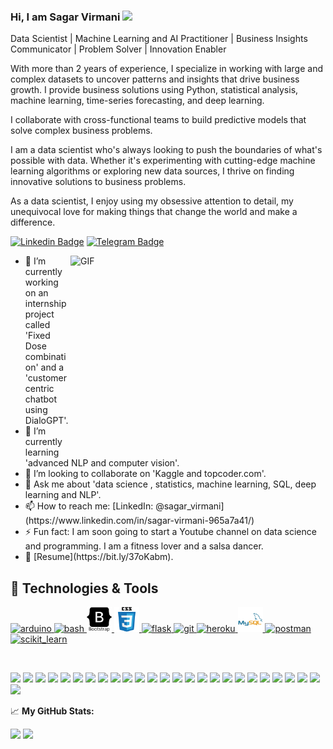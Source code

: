 ### Hi, I am Sagar Virmani <img src="https://raw.githubusercontent.com/MartinHeinz/MartinHeinz/master/wave.gif" width="30px">

Data Scientist | Machine Learning and AI Practitioner | Business Insights Communicator | Problem Solver | Innovation Enabler


With more than 2 years of experience, I specialize in working with large and complex datasets to uncover patterns and insights that drive business growth. 
I provide business solutions using Python, statistical analysis, machine learning, time-series forecasting, and deep learning.

I collaborate with cross-functional teams to build predictive models that solve complex business problems.

I am a data scientist who's always looking to push the boundaries of what's possible with data. 
Whether it's experimenting with cutting-edge machine learning algorithms or exploring new data sources, I thrive on finding innovative solutions to business problems.

As a data scientist, I enjoy using my obsessive attention to detail, my unequivocal love for making things that change the world and make a difference.

[![Linkedin Badge](https://img.shields.io/badge/-LinkedIn-0e76a8?style=flat-square&logo=Linkedin&logoColor=white)](https://linkedin.com/in/sagar-virmani/)
[![Telegram Badge](https://img.shields.io/badge/-Telegram-0088cc?style=flat-square&logo=Telegram&logoColor=white)](https://t.me/sagar_virmani)
<!-- [![Website Badge](https://img.shields.io/badge/Website-3b5998?style=flat-square&logo=google-chrome&logoColor=white)](https://gkassym.netlify.app) -->
<!-- [![Twitter Badge](https://img.shields.io/badge/-Twitter-00acee?style=flat-square&logo=Twitter&logoColor=white)](https://twitter.com/GKassym) -->
<!-- [![Instagram Badge](https://img.shields.io/badge/-Instagram-e4405f?style=flat-square&logo=Instagram&logoColor=white)](https://instagram.com/gkassym/) -->
<!-- [![Medium Badge](https://img.shields.io/badge/medium-%2312100E.svg?&style=for-square&logo=medium&logoColor=white)](https://gapur-kassym.medium.com/) -->

<img align="right" alt="GIF" src="https://github.com/Gapur/Gapur/blob/master/coding.gif?raw=true" width="408" height="318" />
<ul>
<li>🔭 I’m currently working on an internship project called 'Fixed Dose combination' and a 'customer centric chatbot using DialoGPT'.<br/>
<li>🌱 I’m currently learning 'advanced NLP and computer vision'.<br/>
<li>👯 I’m looking to collaborate on 'Kaggle and topcoder.com'.<br/>
<li>💬 Ask me about 'data science , statistics, machine learning, SQL, deep learning and NLP'.<br/>
<li>📫 How to reach me: [LinkedIn: @sagar_virmani](https://www.linkedin.com/in/sagar-virmani-965a7a41/)<br/>
<li>⚡ Fun fact: I am soon going to start a Youtube channel on data science and programming. I am a fitness lover and a salsa dancer.<br/>
<li>📝 [Resume](https://bit.ly/37oKabm). 
</ul>


## 🔧 Technologies & Tools


<p align="left"> <a href="https://www.arduino.cc/" target="_blank"> <img src="https://cdn.worldvectorlogo.com/logos/arduino-1.svg" alt="arduino" width="40" height="40"/> </a> <a href="https://www.gnu.org/software/bash/" target="_blank"> <img src="https://www.vectorlogo.zone/logos/gnu_bash/gnu_bash-icon.svg" alt="bash" width="40" height="40"/> </a> <a href="https://getbootstrap.com" target="_blank"> <img src="https://raw.githubusercontent.com/devicons/devicon/master/icons/bootstrap/bootstrap-plain-wordmark.svg" alt="bootstrap" width="40" height="40"/> </a> <a href="https://www.w3schools.com/css/" target="_blank"> <img src="https://raw.githubusercontent.com/devicons/devicon/master/icons/css3/css3-original-wordmark.svg" alt="css3" width="40" height="40"/> </a><a href="https://flask.palletsprojects.com/" target="_blank"> <img src="https://www.vectorlogo.zone/logos/pocoo_flask/pocoo_flask-icon.svg" alt="flask" width="40" height="40"/> </a> <a href="https://git-scm.com/" target="_blank"> <img src="https://www.vectorlogo.zone/logos/git-scm/git-scm-icon.svg" alt="git" width="40" height="40"/> </a> <a href="https://heroku.com" target="_blank"> <img src="https://www.vectorlogo.zone/logos/heroku/heroku-icon.svg" alt="heroku" width="40" height="40"/> </a> <a href="https://www.mysql.com/" target="_blank"> <img src="https://raw.githubusercontent.com/devicons/devicon/master/icons/mysql/mysql-original-wordmark.svg" alt="mysql" width="40" height="40"/> </a><a href="https://postman.com" target="_blank"> <img src="https://www.vectorlogo.zone/logos/getpostman/getpostman-icon.svg" alt="postman" width="40" height="40"/> </a><a href="https://scikit-learn.org/" target="_blank"> <img src="https://upload.wikimedia.org/wikipedia/commons/0/05/Scikit_learn_logo_small.svg" alt="scikit_learn" width="40" height="40"/> </a></p>
<br/>

![](https://img.shields.io/badge/Editor-PyCharm-informational?style=flat&logo=intellij-idea&logoColor=white&color=2bbc8a)
![](https://img.shields.io/badge/Editor-Jupyter_notebook-informational?style=flat&logo=intellij-idea&logoColor=white&color=2bbc8a)
![](https://img.shields.io/badge/Editor-Google_collab-informational?style=flat&logo=intellij-idea&logoColor=white&color=2bbc8a)
![](https://img.shields.io/badge/Editor-Kaggle_notebooks-informational?style=flat&logo=intellij-idea&logoColor=white&color=2bbc8a)
![](https://img.shields.io/badge/Code-Python-informational?style=flat&logo=python&logoColor=white&color=2bbc8a)
![](https://img.shields.io/badge/Tools-SQL-informational?style=flat&logo=postgresql&logoColor=white&color=2bbc8a)
![](https://img.shields.io/badge/Tools-sklearn-informational?style=flat&logo=python&logoColor=white&color=2bbc8a)
![](https://img.shields.io/badge/Tools-pandas-informational?style=flat&logo=python&logoColor=white&color=2bbc8a)
![](https://img.shields.io/badge/Tools-numpy-informational?style=flat&logo=python&logoColor=white&color=2bbc8a)
![](https://img.shields.io/badge/Tools-seaborn-informational?style=flat&logo=python&logoColor=white&color=2bbc8a)
![](https://img.shields.io/badge/Tools-matplotlib-informational?style=flat&logo=python&logoColor=white&color=2bbc8a)
![](https://img.shields.io/badge/Tools-MLops-informational?style=flat&logo=red-hat-open-shift&logoColor=white&color=2bbc8a)
![](https://img.shields.io/badge/Tools-MLflow-informational?style=flat&logo=red-hat-open-shift&logoColor=white&color=2bbc8a)
![](https://img.shields.io/badge/Skills-Statistics-informational?style=flat&logo=python&logoColor=white&color=2bbc8a)
![](https://img.shields.io/badge/Skills-Data_analysis-informational?style=flat&logo=python&logoColor=white&color=2bbc8a)
![](https://img.shields.io/badge/Skills-Data_transformation-informational?style=flat&logo=python&logoColor=white&color=2bbc8a)
![](https://img.shields.io/badge/Skills-Feature_engineering-informational?style=flat&logo=python&logoColor=white&color=2bbc8a)
![](https://img.shields.io/badge/Skills-Feature_scaling-informational?style=flat&logo=python&logoColor=white&color=2bbc8a)
![](https://img.shields.io/badge/Skills-Feature_selection-informational?style=flat&logo=python&logoColor=white&color=2bbc8a)
![](https://img.shields.io/badge/Skills-Model_building-informational?style=flat&logo=python&logoColor=white&color=2bbc8a)
![](https://img.shields.io/badge/Skills-Model_deployment-informational?style=flat&logo=python&logoColor=white&color=2bbc8a)
![](https://img.shields.io/badge/Skills-Natural_language_processing-informational?style=flat&logo=python&logoColor=white&color=2bbc8a)
![](https://img.shields.io/badge/Skills-Deep_learning-informational?style=flat&logo=python&logoColor=white&color=2bbc8a)
![](https://img.shields.io/badge/Shell-Bash-informational?style=flat&logo=gnu-bash&logoColor=white&color=2bbc8a)
![](https://img.shields.io/badge/Cloud-AWS_EC2_instance-informational?style=flat&logo=digitalocean&logoColor=white&color=2bbc8a)
![](https://img.shields.io/badge/Cloud-Heroku-informational?style=flat&logo=digitalocean&logoColor=white&color=2bbc8a)



📈 **My GitHub Stats:**

<p>
  <img height="180em" src="https://github-readme-stats.vercel.app/api?username=sagar61205&show_icons=true&hide_border=true&&count_private=true&include_all_commits=true" />
  <img height="180em" src="https://github-readme-stats.vercel.app/api/top-langs/?username=sagar61205&exclude_repo=KNN-Image-Classification&show_icons=true&hide_border=true&layout=compact&langs_count=8"/>
</p>

